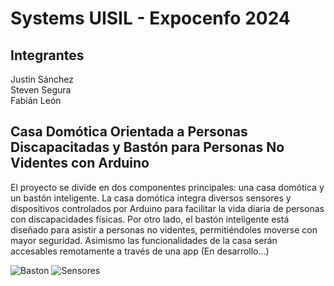 # Systems UISIL - Expocenfo 2024

## Integrantes
Justin Sánchez  
Steven Segura  
Fabián León

## Casa Domótica Orientada a Personas Discapacitadas y Bastón para Personas No Videntes con Arduino
El proyecto se divide en dos componentes principales: una casa domótica y un bastón inteligente. La casa domótica integra diversos sensores y dispositivos controlados por Arduino para facilitar la vida diaria de personas con discapacidades físicas. Por otro lado, el bastón inteligente está diseñado para asistir a personas no videntes, permitiéndoles moverse con mayor seguridad. Asimismo las funcionalidades de la casa serán accesables remotamente a través de una app (En desarrollo...)

![Baston](https://github.com/user-attachments/assets/f577fc8b-64c6-4776-b9eb-5df754b5cacd)
![Sensores](https://github.com/user-attachments/assets/d9186088-a120-46ae-89d6-0c751467c445)
